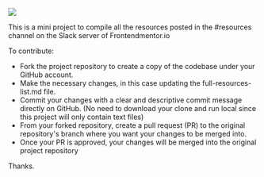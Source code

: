 ![](https://www.frontendmentor.io/static/images/logo-mobile.svg)

This is a mini project to compile all the resources posted in the #resources channel on the Slack server of Frontendmentor.io 

To contribute: 

- Fork the project repository to create a copy of the codebase under your GitHub account.
- Make the necessary changes, in this case updating the full-resources-list.md file.
- Commit your changes with a clear and descriptive commit message directly on GitHub. (No need to download your clone and run local since this project will only contain text files)
- From your forked repository, create a pull request (PR) to the original repository's branch where you want your changes to be merged into. 
- Once your PR is approved, your changes will be merged into the original project repository

Thanks. 
